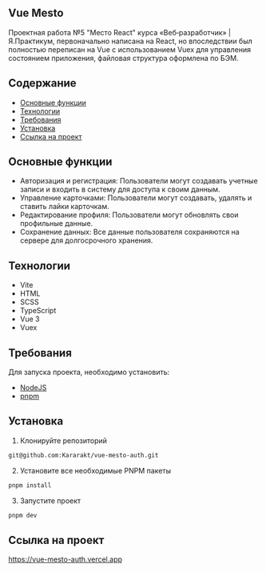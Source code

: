 ## Vue Mesto 
Проектная работа №5 "Место React" курса «Веб‑разработчик» | Я.Практикум, первоначально написана на React, но впоследствии был полностью переписан на Vue с использованием Vuex для управления состоянием приложения, файловая структура оформлена по БЭМ.

## Содержание
- [Основные функции](#основные-функции)
- [Технологии](#технологии)
- [Требования](#требования)
- [Установка](#установка)
- [Ссылка на проект](#ссылка-на-проект)

## Основные функции
- Авторизация и регистрация: Пользователи могут создавать учетные записи и входить в систему для доступа к своим данным.
- Управление карточками: Пользователи могут создавать, удалять и ставить лайки карточкам.
- Редактирование профиля: Пользователи могут обновлять свои профильные данные.
- Сохранение данных: Все данные пользователя сохраняются на сервере для долгосрочного хранения.

## Технологии
- Vite
- HTML
- SCSS
- TypeScript
- Vue 3
- Vuex

## Требования
Для запуска проекта, необходимо установить:
- [NodeJS](https://nodejs.org/en/download)
- [pnpm](https://pnpm.io/installation)

## Установка
1. Клонируйте репозиторий
```sh
git@github.com:Kararakt/vue-mesto-auth.git
```
2. Установите все необходимые PNPM пакеты
```sh
pnpm install
```
3. Запустите проект
```sh
pnpm dev
```

## Ссылка на проект
https://vue-mesto-auth.vercel.app
